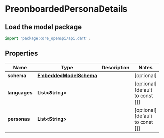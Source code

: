 # PreonboardedPersonaDetails

## Load the model package
```dart
import 'package:core_openapi/api.dart';
```

## Properties
Name | Type | Description | Notes
------------ | ------------- | ------------- | -------------
**schema** | [**EmbeddedModelSchema**](EmbeddedModelSchema) |  | [optional] 
**languages** | **List\<String\>** |  | [optional] [default to const []]
**personas** | **List\<String\>** |  | [optional] [default to const []]




